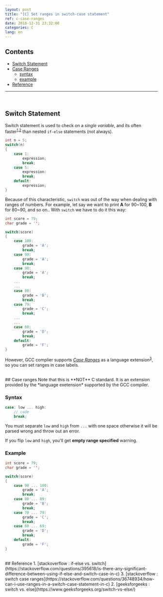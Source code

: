 ```yaml
---
layout: post
title: "[C] Set ranges in switch-case statement"
ref: c-case-ranges
date: 2018-12-31 23:32:00
categories: C
lang: en
---
```


## Contents
- [Switch Statement](#switch)
- [Case Ranges](#case)
	* [syntax](#syntax)
	* [example](#ex)
- [Reference](#ref)

<hr />
<br />

## Switch Statement <a id="switch"></a>
Switch statement is used to check on a _single variable_, and its often faster<sup>[1,2](#switch-ifelse)</sup> than nested `if-else` statements (not always). 

```c
int n = 5;
switch(n)
{
	case 1:
		expression;
		break;
	case 5: 
		expression:
		break;
	default: 
		expression;
}
```

Because of this characteristic, `switch` was out of the way when dealing with ranges of numbers.
For example, let say we want to print **A** for 90~100, **B** for 80~90, and so on..
With `switch` we have to do it this way:
```c
int score = 79;
char grade = '';

switch(score)
{
	case 100: 
		grade = 'A';
		break;
	case 99: 
		grade = 'A';
		break;
	case 98: 
		grade = 'A';
		break;
	...
	...
	case 80:
		grade = 'B';
		break;
	case 79:
		grade = 'C';
		break;
	...
	...
	case 60:
		grade = 'D';
		break;
	default:
		grade = 'F';
}

```

However, GCC complier supports [_Case Ranges_](https://gcc.gnu.org/onlinedocs/gcc/Case-Ranges.html#Case-Ranges)	as a language extension<sup>[3](#case-ranges)</sup>, so you can set ranges in case labels.


<br />
## Case ranges <a id="case"></a>
Note that this is **NOT** C standard. It is an extension provided by the *language exetension* 
supported by the GCC compiler.

### Syntax
```c
case: low ... high:
	// code
	break;
```
You must separate `low` and `high` from `...` with one space otherwise it will be parsed wrong and
throw out an error.

If you flip `low` and `high`, you'll get **empty range specified** warning.

### Example <a id="ex"></a>
```c
int score = 79;
char grade = '';

switch(score)
{
	case 90 ... 100:
		grade = 'A';
		break;
	case 80 ... 89:
		grade = 'B';
		break;
	case 70 ... 79:
		grade = 'C';
		break;
	case 60 ... 69:
		grade = 'D';
		break;
	default:
		grade = 'F';
}
```

<br />
## Reference <a id="ref"></a>
1. [stackoverflow : if-else vs. switch](https://stackoverflow.com/questions/395618/is-there-any-significant-difference-between-using-if-else-and-switch-case-in-c)<a id="switch-ifelse"></a>
3. [stackoverflow : switch case ranges](https://stackoverflow.com/questions/36748934/how-can-i-use-ranges-in-a-switch-case-statement-in-c)<a id="case-ranges"></a>
2. [geeksforgeeks : switch vs. else](https://www.geeksforgeeks.org/switch-vs-else/)
